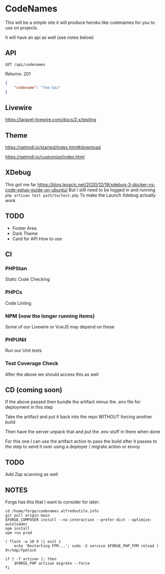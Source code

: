 # CodeNames

This will be a simple site it will produce heroku like codenames for you to use on projects.

It will have an api as well (see notes below)

## API

`GET /api/codenames`

Returns: 201

```json
{
    "codename": "foo-baz"
}
```

## Livewire

https://laravel-livewire.com/docs/2.x/testing

## Theme

https://getmdl.io/started/index.html#download

https://getmdl.io/customize/index.html

## XDebug

This got me far https://blog.levacic.net/2020/12/19/xdebug-3-docker-vs-code-setup-guide-on-ubuntu/
But I still need to be logged in and running `php artisan test path/to/test.php`
To make the Launch Xdebug actually work.

## TODO

-   Footer Area
-   Dark Theme
-   Card for API How to use

## CI

### PHPStan

Static Code Checking

### PHPCs

Code Linting

### NPM (now the longer running items)

Some of our Livewire or VueJS may depend on these

### PHPUNit

Run our Unit tests

### Test Coverage Check

After the above we should access this as well

## CD (coming soon)

If the above passed then bundle the artifact
minus the .env file for deployment in this step

Take the artifact and put it back into the repo WITHOUT forcing another build

Then have the server unpack that and put the .env stuff in there when done

For this one I can use the artifact action to pass the build after it passes to the step to
send it over using a deployer / migrate action or envoy

## TODO

Add Zap scanning as well

## NOTES

Forge has this that I want to consider for later:

```
cd /home/forge/codenames.alfrednutile.info
git pull origin main
$FORGE_COMPOSER install --no-interaction --prefer-dist --optimize-autoloader
npm install
npm run prod

( flock -w 10 9 || exit 1
    echo 'Restarting FPM...'; sudo -S service $FORGE_PHP_FPM reload ) 9>/tmp/fpmlock

if [ -f artisan ]; then
    $FORGE_PHP artisan migrate --force
fi
```
